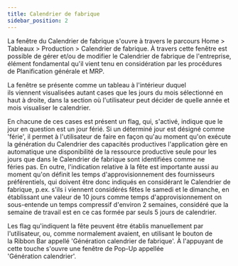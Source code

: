 ```yaml
---
title: Calendrier de fabrique
sidebar_position: 2
---
```


La fenêtre du Calendrier de fabrique s'ouvre à travers le parcours Home > Tableaux > Production > Calendrier de fabrique. À travers cette fenêtre est possible de gérer et/ou de modifier le Calendrier de fabrique de l'entreprise, élément fondamental qu'il vient tenu en considération par les procédures de Planification générale et MRP.

La fenêtre se présente comme un tableau à l'intérieur duquel ils viennent visualisées autant cases que les jours du mois sélectionné en haut à droite, dans la section où l'utilisateur peut décider de quelle année et mois visualiser le calendrier.

En chacune de ces cases est présent un flag, qui, s'activé, indique que le jour en question est un jour férié. Si un déterminé jour est désigné comme 'férie', il permet à l'utilisateur de faire en façon qu'au moment qu'on exécute la génération du Calendrier des capacités productives l'application gère en automatique une disponibilité de la ressource productive seule pour les jours que dans le Calendrier de fabrique sont identifiées comme ne féries pas. En outre, l'indication relative à la fête est importante aussi au moment qu'on définit les temps d'approvisionnement des fournisseurs préférentiels, qui doivent être donc indiqués en considérant le Calendrier de fabrique, p.ex. s'ils i viennent considérés fêtes le samedi et le dimanche, en établissant une valeur de 10 jours comme temps d'approvisionnement on sous-entende un temps compressif d'environ 2 semaines, considéré que la semaine de travail est en ce cas formée par seuls 5 jours de calendrier.

Les flag qu'indiquent la fête peuvent être établis manuellement par l'utilisateur, ou, comme normalement avaient, en utilisant le bouton de la Ribbon Bar appellé 'Génération calendrier de fabrique'. À l'appuyant de cette touche s'ouvre une fenêtre de Pop-Up appellée 'Génération calendrier'.






